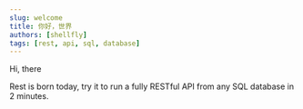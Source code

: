```yaml
---
slug: welcome
title: 你好，世界
authors: [shellfly]
tags: [rest, api, sql, database]
---
```


Hi, there

Rest is born today, try it to run a fully RESTful API from any SQL database in 2 minutes. 
